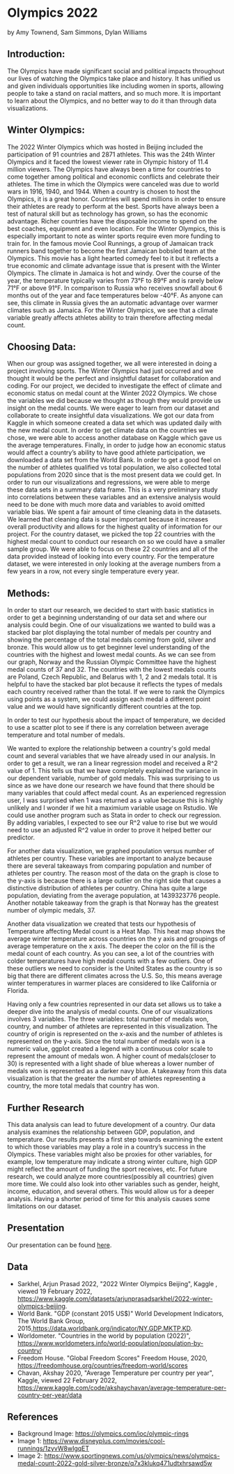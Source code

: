 Olympics 2022
================
by Amy Townend, Sam Simmons, Dylan Williams

## Introduction: 
The Olympics have made significant social and political impacts throughout our lives of watching the Olympics take place and history. It has unified us and given individuals opportunities like including women in sports, allowing people to take a stand on racial matters, and so much more. It is important to learn about the Olympics, and no better way to do it than through data visualizations. 

## Winter Olympics: 
The 2022 Winter Olympics which was hosted in Beijing included the participation of 91 countries and 2871 athletes. This was the 24th Winter Olympics and it faced the lowest viewer rate in Olympic history of 11.4 million viewers. The Olympics have always been a time for countries to come together among political and economic conflicts and celebrate their athletes. The time in which the Olympics were canceled was due to world wars in 1916, 1940, and 1944. When a country is chosen to host the Olympics, it is a great honor. Countries will spend millions in order to ensure their athletes are ready to perform at the best. Sports have always been a test of natural skill but as technology has grown, so has the economic advantage. Richer countries have the disposable income to spend on the best coaches, equipment and even location. For the Winter Olympics, this is especially important to note as winter sports require even more funding to train for. In the famous movie Cool Runnings, a group of Jamaican track runners band together to become the first Jamaican bobsled team at the Olympics. This movie has a light hearted comedy feel to it but it reflects a true economic and climate advantage issue that is present with the Winter Olympics. The climate in Jamaica is hot and windy. Over the course of the year, the temperature typically varies from 73°F to 89°F and is rarely below 71°F or above 91°F. In comparison to Russia who receives snowfall about 6 months out of the year and face temperatures below -40°F. As anyone can see, this climate in Russia gives the an automatic advantage over warmer climates such as Jamaica. For the Winter Olympics, we see that a climate variable greatly affects athletes ability to train therefore affecting medal count. 

## Choosing Data: 
When our group was assigned together, we all were interested in doing a project involving sports. The Winter Olympics had just occurred and we thought it would be the perfect and insightful dataset for collaboration and coding. For our project, we decided to investigate the effect of climate and economic status on medal count at the Winter 2022 Olympics.  We chose the variables we did because we thought as though they would provide us insight on the medal counts. We were eager to learn from our dataset and collaborate to create insightful data visualizations. We got our data from Kaggle in which someone created a data set which was updated daily with the new medal count. In order to get climate data on the countries we chose, we were able to access another database on Kaggle which gave us the average temperatures. Finally, in order to judge how an economic status would affect a country’s ability to have good athlete participation, we downloaded a data set from the World Bank. In order to get a good feel on the number of athletes qualified vs total population, we also collected total populations from 2020 since that is the most present data we could get. In order to run our visualizations and regressions, we were able to merge these data sets in a summary data frame. This is a very preliminary study into correlations between these variables and an extensive analysis would need to be done with much more data and variables to avoid omitted variable bias. We spent a fair amount of time cleaning data in the datasets. We learned that cleaning data is super important because it increases overall productivity and allows for the highest quality of information for our project. For the country dataset, we picked the top 22 countries with the highest medal count to conduct our research on so we could have a smaller sample group. We were able to focus on these 22 countries and all of the data provided instead of looking into every country. For the temperature dataset, we were interested in only looking at the average numbers from a few years in a row, not every single temperature every year. 

## Methods: 
In order to start our research, we decided to start with basic statistics in order to get a beginning understanding of our data set and where our analysis could begin. One of our visualizations we wanted to build was a stacked bar plot displaying the total number of medals per country and showing the percentage of the total medals coming from gold, silver and bronze. This would allow us to get beginner level understanding of the countries with the highest and lowest medal counts. As we can see from our graph, Norway and the Russian Olympic Committee have the highest medal counts of 37 and 32. The countries with the lowest medals counts are Poland, Czech Republic, and Belarus with 1, 2 and 2 medals total. It is helpful to have the stacked bar plot because it reflects the types of medals each country received rather than the total. If we were to rank the Olympics using points as a system, we could assign each medal a different point value and we would have significantly different countries at the top. 

In order to test our hypothesis about the impact of temperature, we decided to use a scatter plot to see if there is any correlation between average temperature and total number of medals. 

We wanted to explore the relationship between a country's gold medal count and several variables that we have already used in our analysis. In order to get a result, we ran a linear regression model and received a R^2 value of 1. This tells us that we have completely explained the variance in our dependent variable, number of gold medals. This was surprising to us since as we have done our research we have found that there should be many variables that could affect medal count. As an experienced regression user, I was surprised when 1 was returned as a value because this is highly unlikely and I wonder if we hit a maximium variable usage on Rstudio. We could use another program such as Stata in order to check our regression. By adding variables, I expected to see our R^2 value to rise but we would need to use an adjusted R^2 value in order to prove it helped better our predictor. 

For another data visualization, we graphed population versus number of athletes per country. These variables are important to analyze because there are several takeaways from comparing population and number of athletes per country. The reason most of the data on the graph is close to the y-axis is because there is a large outlier on the right side that causes a distinctive distribution of athletes per country. China has quite a large population, deviating from the average population, at 1439323776 people. Another notable takeaway from the graph is that Norway has the greatest number of olympic medals, 37. 

Another data visualization we created that tests our hypothesis of Temperature affecting Medal count is a Heat Map. This heat map shows the average winter temperature across countries on the y axis and groupings of average temperature on the x axis. The deeper the color on the fill is the medal count of each country. As you can see, a lot of the countries with colder temperatures have high medal counts with a few outliers. One of these outliers we need to consider is the United States as the country is so big that there are different climates across the U.S. So, this means average winter temperatures in warmer places are considered to like California or Florida. 

Having only a few countries represented in our data set allows us to take a deeper dive into the analysis of medal counts. One of our visualizations involves 3 variables. The three variables: total number of medals won, country, and number of athletes are represented in this visualization. The country of origin is represented on the x-axis and the number of athletes is represented on the y-axis. Since the total number of medals won is a numeric value, ggplot created a legend with a continuous color scale to represent the amount of medals won. A higher count of medals(closer to 30) is represented with a light shade of blue whereas a lower number of medals won is represented as a darker navy blue.  A takeaway from this data visualization is that the greater the number of athletes representing a country, the more total medals that country has won. 

## Further Research 
This data analysis can lead to future development of a country. Our data analysis examines the relationship between GDP, population, and temperature. Our results presents a first step towards examining the extent to which those variables may play a role in a country’s success in the Olympics. These variables might also be proxies for other variables, for example, low temperature may indicate a strong winter culture, high GDP might reflect the amount of funding the sport receives, etc. For future research, we could analyze more countries(possibly all countries) given more time. We could also look into other variables such as gender, height, income, education, and several others. This would allow us for a deeper analysis. Having a shorter period of time for this analysis causes some limitations on our dataset. 



## Presentation

Our presentation can be found [here](presentation/presentation.html).

## Data

* Sarkhel, Arjun Prasad 2022, "2022 Winter Olympics Beijing", Kaggle , viewed 19 February 2022, https://www.kaggle.com/datasets/arjunprasadsarkhel/2022-winter-olympics-beijing.
* World Bank. "GDP (constant 2015 US$)" World Development Indicators, The World Bank Group, 2015,https://data.worldbank.org/indicator/NY.GDP.MKTP.KD.
* Worldometer. "Countries in the world by population (2022)", https://www.worldometers.info/world-population/population-by-country/
* Freedom House. "Global Freedom Scores" Freedom House, 2020, https://freedomhouse.org/countries/freedom-world/scores
* Chavan, Akshay 2020, "Average Temperature per country per year", Kaggle, viewed 22 February 2022, https://www.kaggle.com/code/akshaychavan/average-temperature-per-country-per-year/data
## References

* Background Image: https://olympics.com/ioc/olympic-rings
* Image 1: https://www.disneyplus.com/movies/cool-runnings/1zyvW8wIgqET
* Image 2: https://www.sportingnews.com/us/olympics/news/olympics-medal-count-2022-gold-silver-bronze/q7x3klukq471udtxhrsawd5w
